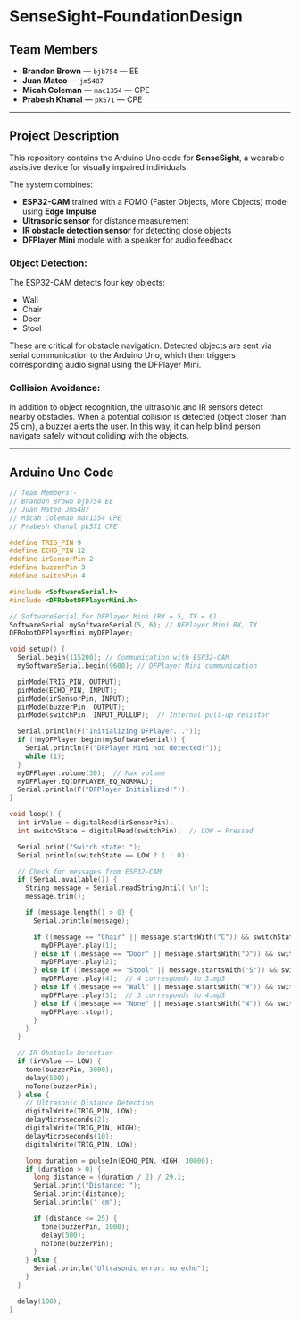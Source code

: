 # SenseSight-FoundationDesign

## Team Members
- **Brandon Brown** — `bjb754` — EE  
- **Juan Mateo** — `jm5487`  
- **Micah Coleman** — `mac1354` — CPE  
- **Prabesh Khanal** — `pk571` — CPE  

---

## Project Description

This repository contains the Arduino Uno code for **SenseSight**, a wearable assistive device for visually impaired individuals.

The system combines:
- **ESP32-CAM** trained with a FOMO (Faster Objects, More Objects) model using **Edge Impulse**
- **Ultrasonic sensor** for distance measurement
- **IR obstacle detection sensor** for detecting close objects
- **DFPlayer Mini** module with a speaker for audio feedback


### Object Detection:
The ESP32-CAM detects four key objects:
- Wall
- Chair
- Door
- Stool

These are critical for obstacle navigation. Detected objects are sent via serial communication to the Arduino Uno, which then triggers corresponding audio signal using the DFPlayer Mini.

### Collision Avoidance:
In addition to object recognition, the ultrasonic and IR sensors detect nearby obstacles. When a potential collision is detected (object closer than 25 cm), a buzzer alerts the user.
 In this way, it can help blind person navigate safely without coliding with the objects.

---

## Arduino Uno Code

```cpp
// Team Members:-
// Brandon Brown bjb754 EE
// Juan Mateo Jm5487
// Micah Coleman mac1354 CPE
// Prabesh Khanal pk571 CPE

#define TRIG_PIN 9
#define ECHO_PIN 12
#define irSensorPin 2
#define buzzerPin 3
#define switchPin 4

#include <SoftwareSerial.h>
#include <DFRobotDFPlayerMini.h>

// SoftwareSerial for DFPlayer Mini (RX = 5, TX = 6)
SoftwareSerial mySoftwareSerial(5, 6); // DFPlayer Mini RX, TX
DFRobotDFPlayerMini myDFPlayer;

void setup() {
  Serial.begin(115200); // Communication with ESP32-CAM
  mySoftwareSerial.begin(9600); // DFPlayer Mini communication

  pinMode(TRIG_PIN, OUTPUT);
  pinMode(ECHO_PIN, INPUT);
  pinMode(irSensorPin, INPUT);
  pinMode(buzzerPin, OUTPUT);
  pinMode(switchPin, INPUT_PULLUP);  // Internal pull-up resistor

  Serial.println(F("Initializing DFPlayer..."));
  if (!myDFPlayer.begin(mySoftwareSerial)) {
    Serial.println(F("DFPlayer Mini not detected!"));
    while (1);
  }
  myDFPlayer.volume(30);  // Max volume
  myDFPlayer.EQ(DFPLAYER_EQ_NORMAL);
  Serial.println(F("DFPlayer Initialized!"));
}

void loop() {
  int irValue = digitalRead(irSensorPin);
  int switchState = digitalRead(switchPin);  // LOW = Pressed

  Serial.print("Switch state: ");
  Serial.println(switchState == LOW ? 1 : 0);

  // Check for messages from ESP32-CAM
  if (Serial.available()) {
    String message = Serial.readStringUntil('\n');
    message.trim();

    if (message.length() > 0) {
      Serial.println(message);

      if ((message == "Chair" || message.startsWith("C")) && switchState == LOW) {
        myDFPlayer.play(1);
      } else if ((message == "Door" || message.startsWith("D")) && switchState == LOW) {
        myDFPlayer.play(2);
      } else if ((message == "Stool" || message.startsWith("S")) && switchState == LOW) {
        myDFPlayer.play(4);  // 4 corresponds to 3.mp3
      } else if ((message == "Wall" || message.startsWith("W")) && switchState == LOW) {
        myDFPlayer.play(3);  // 3 corresponds to 4.mp3
      } else if ((message == "None" || message.startsWith("N")) && switchState == LOW) {
        myDFPlayer.stop();
      }
    }
  }

  // IR Obstacle Detection
  if (irValue == LOW) {
    tone(buzzerPin, 3000);
    delay(500);
    noTone(buzzerPin);
  } else {
    // Ultrasonic Distance Detection
    digitalWrite(TRIG_PIN, LOW);
    delayMicroseconds(2);
    digitalWrite(TRIG_PIN, HIGH);
    delayMicroseconds(10);
    digitalWrite(TRIG_PIN, LOW);

    long duration = pulseIn(ECHO_PIN, HIGH, 30000);
    if (duration > 0) {
      long distance = (duration / 2) / 29.1;
      Serial.print("Distance: ");
      Serial.print(distance);
      Serial.println(" cm");

      if (distance <= 25) {
        tone(buzzerPin, 1000);
        delay(500);
        noTone(buzzerPin);
      }
    } else {
      Serial.println("Ultrasonic error: no echo");
    }
  }

  delay(100);
}
